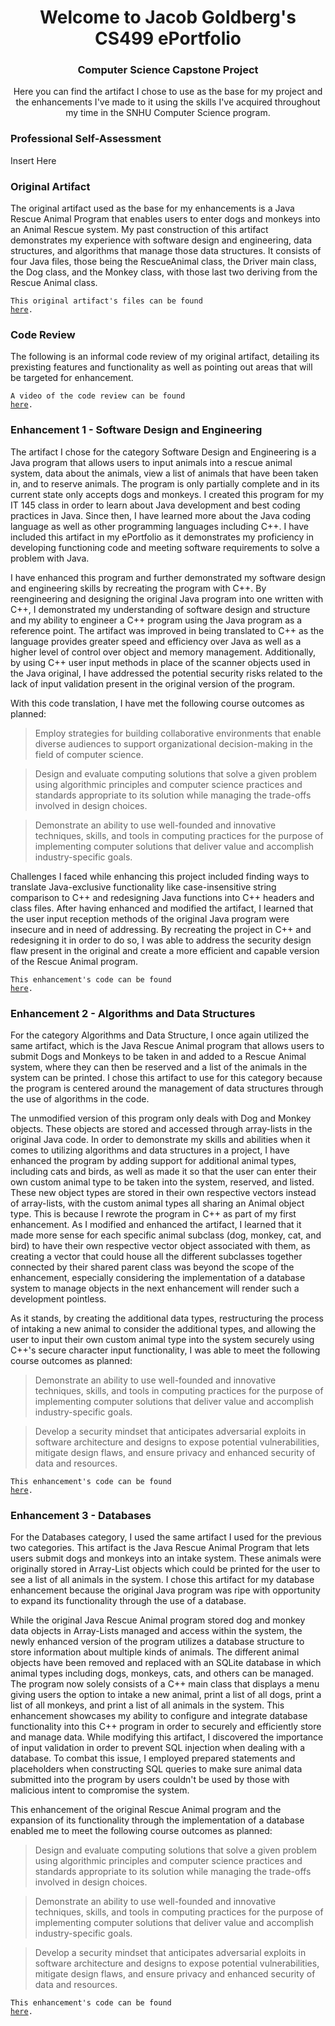 # <center>Welcome to Jacob Goldberg's CS499 ePortfolio</center>
### <center>Computer Science Capstone Project</center>
<center>Here you can find the artifact I chose to use as the base for my project and the enhancements I've made to it using the skills I've acquired throughout my time in the SNHU Computer Science program.</center>

### Professional Self-Assessment

Insert Here

### Original Artifact
The original artifact used as the base for my enhancements is a Java Rescue Animal Program that enables users to enter dogs and monkeys into an Animal Rescue system. My past construction of this artifact demonstrates my experience with software design and engineering, data structures, and algorithms that manage those data structures. It consists of four Java files, those being the RescueAnimal class, the Driver main class, the Dog class, and the Monkey class, with those last two deriving from the Rescue Animal class.

<code>This original artifact's files can be found <a href="https://github.com/jacobfgoldberg/jacobfgoldberg.github.io/tree/original_code">here</a>.</code>

### Code Review

The following is an informal code review of my original artifact, detailing its prexisting features and functionality as well as pointing out areas that will be targeted for enhancement. 

<code>A video of the code review can be found <a href="https://youtu.be/aZIdsyjYgkk">here</a>.</code>

### Enhancement 1 - Software Design and Engineering
The artifact I chose for the category Software Design and Engineering is a Java program that allows users to input animals into a rescue animal system, data about the animals, view a list of animals that have been taken in, and to reserve animals. The program is only partially complete and in its current state only accepts dogs and monkeys. I created this program for my IT 145 class in order to learn about Java development and best coding practices in Java. Since then, I have learned more about the Java coding language as well as other programming languages including C++. I have included this artifact in my ePortfolio as it demonstrates my proficiency in developing functioning code and meeting software requirements to solve a problem with Java. 

I have enhanced this program and further demonstrated my software design and engineering skills by recreating the program with C++. By reengineering and designing the original Java program into one written with C++, I demonstrated my understanding of software design and structure and my ability to engineer a C++ program using the Java program as a reference point. The artifact was improved in being translated to C++ as the language provides greater speed and efficiency over Java as well as a higher level of control over object and memory management. Additionally, by using C++ user input methods in place of the scanner objects used in the Java original, I have addressed the potential security risks related to the lack of input validation present in the original version of the program. 

With this code translation, I have met the following course outcomes as planned:
>Employ strategies for building collaborative environments that enable diverse audiences to support organizational decision-making in the field of computer science.

>Design and evaluate computing solutions that solve a given problem using algorithmic principles and computer science practices and standards appropriate to its solution while managing the trade-offs involved in design choices.

>Demonstrate an ability to use well-founded and innovative techniques, skills, and tools in computing practices for the purpose of implementing computer solutions that deliver value and accomplish industry-specific goals.

Challenges I faced while enhancing this project included finding ways to translate Java-exclusive functionality like case-insensitive string comparison to C++ and redesigning Java functions into C++ headers and class files. After having enhanced and modified the artifact, I learned that the user input reception methods of the original Java program were insecure and in need of addressing. By recreating the project in C++ and redesigning it in order to do so, I was able to address the security design flaw present in the original and create a more efficient and capable version of the Rescue Animal program.

<code>This enhancement's code can be found <a href="https://github.com/jacobfgoldberg/jacobfgoldberg.github.io/tree/software_design_and_engineering">here</a>.</code>

### Enhancement 2 - Algorithms and Data Structures
For the category Algorithms and Data Structure, I once again utilized the same artifact, which is the Java Rescue Animal program that allows users to submit Dogs and Monkeys to be taken in and added to a Rescue Animal system, where they can then be reserved and a list of the animals in the system can be printed. I chose this artifact to use for this category because the program is centered around the management of data structures through the use of algorithms in the code. 

The unmodified version of this program only deals with Dog and Monkey objects. These objects are stored and accessed through array-lists in the original Java code. In order to demonstrate my skills and abilities when it comes to utilizing algorithms and data structures in a project, I have enhanced the program by adding support for additional animal types, including cats and birds, as well as made it so that the user can enter their own custom animal type to be taken into the system, reserved, and listed. These new object types are stored in their own respective vectors instead of array-lists, with the custom animal types all sharing an Animal object type. This is because I rewrote the program in C++ as part of my first enhancement. As I modified and enhanced the artifact, I learned that it made more sense for each specific animal subclass (dog, monkey, cat, and bird) to have their own respective vector object associated with them, as creating a vector that could house all the different subclasses together connected by their shared parent class was beyond the scope of the enhancement, especially considering the implementation of a database system to manage objects in the next enhancement will render such a development pointless. 

As it stands, by creating the additional data types, restructuring the process of intaking a new animal to consider the additional types, and allowing the user to input their own custom animal type into the system securely using C++'s secure character input functionality, I was able to meet the following course outcomes as planned: 

>Demonstrate an ability to use well-founded and innovative techniques, skills, and tools in computing practices for the purpose of implementing computer solutions that deliver value and accomplish industry-specific goals.

>Develop a security mindset that anticipates adversarial exploits in software architecture and designs to expose potential vulnerabilities, mitigate design flaws, and ensure privacy and enhanced security of data and resources.

<code>This enhancement's code can be found <a href="https://github.com/jacobfgoldberg/jacobfgoldberg.github.io/tree/algorithms_and_data_structures">here</a>.</code>

### Enhancement 3 - Databases
For the Databases category, I used the same artifact I used for the previous two categories. This artifact is the Java Rescue Animal Program that lets users submit dogs and monkeys into an intake system. These animals were originally stored in Array-List objects which could be printed for the user to see a list of all animals in the system. I chose this artifact for my database enhancement because the original Java program was ripe with opportunity to expand its functionality through the use of a database.  

While the original Java Rescue Animal program stored dog and monkey data objects in Array-Lists managed and access within the system, the newly enhanced version of the program utilizes a database structure to store information about multiple kinds of animals. The different animal objects have been removed and replaced with an SQLite database in which animal types including dogs, monkeys, cats, and others can be managed. The program now solely consists of a C++ main class that displays a menu giving users the option to intake a new animal, print a list of all dogs, print a list of all monkeys, and print a list of all animals in the system. This enhancement showcases my ability to configure and integrate database functionality into this C++ program in order to securely and efficiently store and manage data. While modifying this artifact, I discovered the importance of input validation in order to prevent SQL injection when dealing with a database. To combat this issue, I employed prepared statements and placeholders when constructing SQL queries to make sure animal data submitted into the program by users couldn't be used by those with malicious intent to compromise the system.  

This enhancement of the original Rescue Animal program and the expansion of its functionality through the implementation of a database enabled me to meet the following course outcomes as planned: 

>Design and evaluate computing solutions that solve a given problem using algorithmic principles and computer science practices and standards appropriate to its solution while managing the trade-offs involved in design choices.    

>Demonstrate an ability to use well-founded and innovative techniques, skills, and tools in computing practices for the purpose of implementing computer solutions that deliver value and accomplish industry-specific goals. 

>Develop a security mindset that anticipates adversarial exploits in software architecture and designs to expose potential vulnerabilities, mitigate design flaws, and ensure privacy and enhanced security of data and resources.   

<code>This enhancement's code can be found <a href="https://github.com/jacobfgoldberg/jacobfgoldberg.github.io/tree/databases">here</a>.</code>
